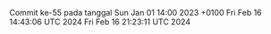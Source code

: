 Commit ke-55 pada tanggal Sun Jan 01 14:00 2023 +0100
Fri Feb 16 14:43:06 UTC 2024
Fri Feb 16 21:23:11 UTC 2024
